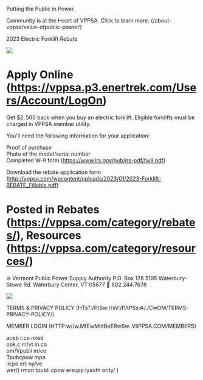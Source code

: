 Putting the Public in Power.  

Community is at the Heart of VPPSA. Click to learn more. (/about-vppsa/value-ofpublic-power/)  

2023 Electric Forklift Rebate  

![](images/30206681973ae2858f2c26dec85934b7309b0de004880f84a18d0c1314f61237.jpg)  

# Apply Online (https://vppsa.p3.enertrek.com/Users/Account/LogOn)  

Get $\$2,500$ back when you buy an electric forklift. Eligible forklifts must be charged in VPPSA member utility.  

You'll need the following information for your application:  

Proof of purchase   
Photo of the model/serial number   
Completed W-9 form (https://www.irs.gov/pub/irs-pdf/fw9.pdf)  

Download the rebate application form (http://vppsa.com/wpcontent/uploads/2023/01/2023-Forklift-REBATE_Fillable.pdf)  

# Posted in Rebates (https://vppsa.com/category/rebates/), Resources (https://vppsa.com/category/resources/)  

$\circledcirc$ Vermont Public Power Supply Authority P.O. Box 126 5195 Waterbury-Stowe Rd. Waterbury Center, VT 05677  802.244.7678  

![](images/f7bbf27e9c0c7543091eeed592587f13a4de541e388d5ac5ce77bcb516bc5f5b.jpg)  

TERMS & PRIVACY POLICY (HTsT:/P/Sw://sV:/P/tPSs:A/./CwOM/TERMS-PRIVACY-POLICY/)  

MEMBER LOGIN (HTTP:w//w.MfEwMittBeERwSw..VliPPSA.COM/MEMBERS)  

aceb r.co nked   
ook.c m/vt in.co   
om/Vpubli m/co   
Tpubcpow mpa   
licpo er) ny/ve   
wer/) rmon tpubli cpow ersupp lyauth ority/ )  